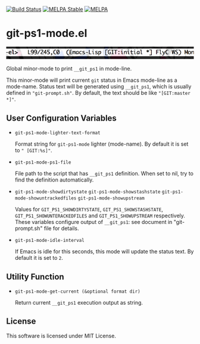 [![Build Status](https://travis-ci.org/10sr/git-ps1-mode-el.svg)](https://travis-ci.org/10sr/git-ps1-mode-el)
[![MELPA Stable](http://stable.melpa.org/packages/git-ps1-mode-badge.svg)](http://stable.melpa.org/#/git-ps1-mode)
[![MELPA](http://melpa.org/packages/git-ps1-mode-badge.svg)](http://melpa.org/#/git-ps1-mode)



git-ps1-mode.el
===============

![SS](ss.png)

Global minor-mode to print `__git_ps1` in mode-line.

This minor-mode will print current `git` status in Emacs mode-line as a
mode-name. Status text will be generated using `__git_ps1`, which is usually
defined in `"git-prompt.sh"`. By default, the text should be like
`"[GIT:master *]"`.




User Configuration Variables
----------------------------


* `git-ps1-mode-lighter-text-format`

  Format string for `git-ps1-mode` lighter (mode-name). By default it is set to
  `" [GIT:%s]"`.


* `git-ps1-mode-ps1-file`

  File path to the script that has `__git_ps1` definition.
  When set to nil, try to find the definition automatically.


* `git-ps1-mode-showdirtystate` `git-ps1-mode-showstashstate` `git-ps1-mode-showuntrackedfiles` `git-ps1-mode-showupstream`

  Values for `GIT_PS1_SHOWDIRTYSTATE`, `GIT_PS1_SHOWSTASHSTATE`,
  `GIT_PS1_SHOWUNTERACKEDFILES` and `GIT_PS1_SHOWUPSTREAM` respectively.
  These variables configure output of `__git_ps1`: see document in
  "git-prompt.sh" file for details.

* `git-ps1-mode-idle-interval`

  If Emacs is idle for this seconds, this mode will update the status text.
  By default it is set to `2`.



Utility Function
----------------

* `git-ps1-mode-get-current (&optional format dir)`

  Return current `__git_ps1` execution output as string.


License
-------

This software is licensed under MIT License.
